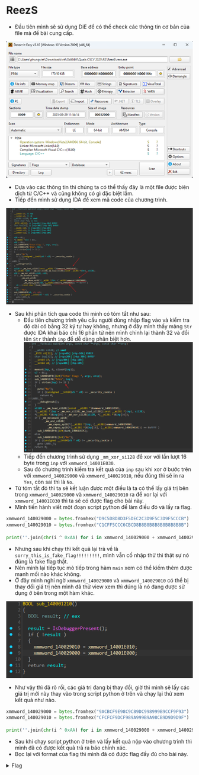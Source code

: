 # ReezS

- Đầu tiên mình sẽ sử dụng DiE để có thể check các thông tin cơ bản của file mà đề bài cung cấp.

![img1](./images/img1.png)
- Dựa vào các thông tin thì chúng ta có thể thấy đây là một file được biên dịch từ C/C++ và cũng không có gì đặc biệt lắm.
- Tiếp đến mình sử dụng IDA để xem mã code của chương trình.

![img2](./images/img2.png)
- Sau khi phân tích qua code thì mình có tóm tắt như sau:
  - Đầu tiên chương trình yêu cầu người dùng nhập flag vào và kiểm tra độ dài có bằng 32 ký tự hay không, nhưng ở đây mình thấy mảng `Str` được IDA khai báo chỉ 16 phần tử nên mình chỉnh lại thành 32 và đổi tên `Str` thành `inp` để dễ dàng phân biệt hơn.
    ![img3](./images/img3.png)
  - Tiếp đến chương trình sử dụng `_mm_xor_si128` để xor với lần lượt 16 byte trong `inp` với `xmmword_14001E030`.
  - Sau đó chương trình kiểm tra kết quả của `inp` sau khi xor ở bước trên với `xmmword_140029000` và `xmmword_140029010`, nếu đúng thì sẽ in ra `Yes`, còn sai thì là `No`.
- Từ tóm tắt đó thì ta sẽ kết luận được một điều là ta có thể lấy giá trị bên trong `xmmword_140029000` và `xmmword_140029010` ra để xor lại với `xmmword_14001E030` thì ta sẽ có được flag cho bài này.
- Mình tiến hành viết một đoạn script python để làm điều đó và lấy ra flag.

``` python
xmmword_140029000 = bytes.fromhex("D9C5D8D8D3F5DEC2C3D9F5C3D9F5CCCB")
xmmword_140029010 = bytes.fromhex("C1CFF5CCC6CBCD8B8B8B8B8B8B8B8B8B")

print(''.join(chr(i ^ 0xAA) for i in xmmword_140029000 + xmmword_140029010))
```
- Nhưng sau khi chạy thì kết quả lại trả về là `sorry_this_is_fake_flag!!!!!!!!!`, mình vẫn cố nhập thử thì thật sự nó đúng là fake flag thật.
- Nên mình lại tiếp tục mò tiếp trong hàm `main` xem có thể kiếm thêm được manh mối nào khác không.
- Ở đây mình nghi ngờ `xmmword_140029000` và `xmmword_140029010` có thể bị thay đổi giá trị nên mình đã thử view xem thì đúng là nó đang được sử dụng ở bên trong một hàm khác.

![img4](./images/img4.png)
- Như vậy thì đã rõ rồi, các giá trị đang bị thay đổi, giờ thì mình sẽ lấy các giá trị mới này thay vào trong script python ở trên và chạy lại thử xem kết quả như nào.

``` python
xmmword_140029000 = bytes.fromhex("9ACBCF9E98C9C89DC998999B9CCF9F93")
xmmword_140029010 = bytes.fromhex("CFCFCF9DCF989A999B9A98CB9D9D9D9F")

print(''.join(chr(i ^ 0xAA) for i in xmmword_140029000 + xmmword_140029010))
```
- Sau khi chạy script python ở trên và lấy kết quả nộp vào chương trình thì mình đã có được kết quả trả ra báo chính xác.
- Bọc lại với format của flag thì mình đã có được flag đầy đủ cho bài này.

<details>
<summary style="cursor: pointer">Flag</summary>

```
CSCV2025{0ae42cb7c2316e59eee7e203102a7775}
```
</details>